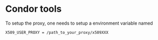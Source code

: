 
# Condor tools

To setup the proxy, one needs to setup a environment variable named
```bash
X509_USER_PROXY = /path_to_your_proxy/x509XXX
```

